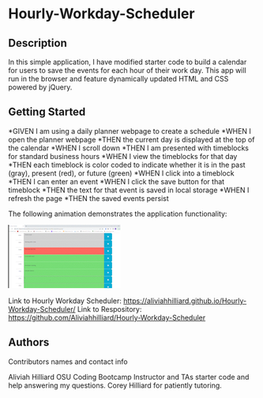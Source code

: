 # Hourly-Workday-Scheduler

## Description

In this simple application, I have modified starter code to build a calendar for users to save the events for each hour of their work day. This app will run in the browser and feature dynamically updated HTML and CSS powered by jQuery. 


## Getting Started

   *GIVEN I am using a daily planner webpage to create a schedule
   *WHEN I open the planner webpage
   *THEN the current day is displayed at the top of the calendar
   *WHEN I scroll down
   *THEN I am presented with timeblocks for standard business hours
   *WHEN I view the timeblocks for that day
   *THEN each timeblock is color coded to indicate whether it is in the past (gray), present (red), or future (green)
   *WHEN I click into a timeblock
   *THEN I can enter an event
   *WHEN I click the save button for that timeblock
   *THEN the text for that event is saved in local storage
   *WHEN I refresh the page
   *THEN the saved events persist

The following animation demonstrates the application functionality:

![A user clicks on slots on the color-coded calendar and edits the events.](https://github.com/Aliviahhilliard/Hourly-Workday-Scheduler/blob/main/Work_Day_Scheduler.gif)

Link to Hourly Workday Scheduler:
https://aliviahhilliard.github.io/Hourly-Workday-Scheduler/
Link to Respository:
https://github.com/Aliviahhilliard/Hourly-Workday-Scheduler


## Authors

Contributors names and contact info

Aliviah Hilliard
OSU Coding Bootcamp Instructor and TAs starter code and help answering my questions. 
Corey Hilliard for patiently tutoring. 
